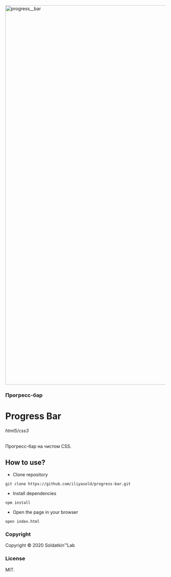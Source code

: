<img width="1192" alt="progress__bar" src="https://user-images.githubusercontent.com/18165909/75624688-9d115600-5bc7-11ea-925e-80d8cefbcbde.png">

### Прогресс-бар
# Progress Bar

###### html5/сss3 

Прогресс-бар на чистом CSS.

## How to use?
* Clone repository

```git clone https://github.com/iliyasold/progress-bar.git```

* Install dependencies

```npm install```

* Open the page in your browser

```open index.html```

### Copyright
Copyright © 2020 Soldatkin™Lab

### License
MIT.
